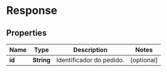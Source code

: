 
# Response

## Properties
Name | Type | Description | Notes
------------ | ------------- | ------------- | -------------
**id** | **String** | Identificador do pedido. |  [optional]



